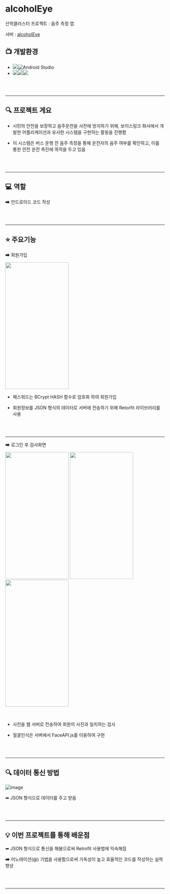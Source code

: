 # alcoholEye
산학클러스터 프로젝트 : 음주 측정 앱

서버 : [alcoholEye](https://github.com/jhchon/alcoholEye)

## 📺 개발환경
- <img src="https://img.shields.io/badge/IDE-%23121011?style=for-the-badge">![Android Studio](https://img.shields.io/badge/Android%20Studio-3DDC84.svg?&style=for-the-badge&logo=Android%20Studio&logoColor=white)
- <img src="https://img.shields.io/badge/Language-%23121011?style=for-the-badge"><img src="https://img.shields.io/badge/java-%23ED8B00?style=for-the-badge&logo=openjdk&logoColor=white"><img src="https://img.shields.io/badge/18-515151?style=for-the-badge">

<br/><br/>
<hr>

## 🔍 프로젝트 게요

- 시민의 안전을 보장하고 음주운전을 사전에 방지하기 위해, 보이스링크 화사에서 개발한 어플리케이션과 유사한 시스템을 구현하는 활동을 진행함

- 이 시스템은 버스 운행 전 음주 측정을 통해 운전자의 음주 여부를 확인하고, 이를 통한 안전 운전 촉진에 목적을 두고 있음

<br/><br/>
<hr>

## 💻 역할

➡ 안드로이드 코드 작성

<br/><br/>
<hr>

## ⭐ 주요기능

➡ 회원가입

<img src="https://github.com/moonjinho99/AlcoholEyeApp/assets/117807455/2d60cd73-b358-4692-a122-12625ea75a24" width="200" height="400">

<br/>

- 패스워드는 BCrypt HASH 함수로 암호화 하여 회원가입
  
- 회원정보를 JSON 형식의 데이터로 서버에 전송하기 위해 Retorfit 라이브러리를 사용

<br/><br/>
<hr>

➡ 로그인 후 검사화면

<img src="https://github.com/moonjinho99/AlcoholEyeApp/assets/117807455/556fbcfb-126f-448f-a66a-b3a5e18ed374" width="200" height="400"> <img src="https://github.com/moonjinho99/AlcoholEyeApp/assets/117807455/0291b914-84ea-47ac-8d58-c627c38cb249" width="200" height="400"> <img src="https://github.com/moonjinho99/AlcoholEyeApp/assets/117807455/3774b3bb-1528-4baa-994f-f56bf0e734b1" width="200" height="400">

<br/>

- 사진을 웹 서버로 전송하여 회원의 사진과 일치하는 검사

- 얼굴인식은 서버에서 FaceAPI.js를 이용하여 구현

<br/><br/>
<hr>

## 🔍 데이터 통신 방법

![image](https://github.com/moonjinho99/AlcoholEyeApp/assets/117807455/2f47b523-4b07-42ac-a8a9-ab33a947a19e)

➡ JSON 형식으로 데이터를 주고 받음

<br/><br/>
<hr>

## 💡 이번 프로젝트를 통해 배운점

➡ JSON 형식으로 통신을 해봄으로써 Retrofit 사용법에 익숙해짐

➡ 어노테이션(@) 기법을 사용함으로써 가독성이 높고 효율적인 코드를 작성하는 실력 향상

<br/><br/>
<hr>

